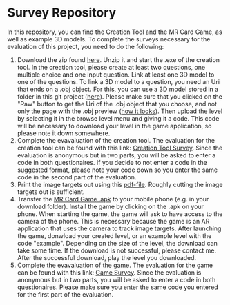 # Survey Repository
In this repository, you can find the Creation Tool and the MR Card Game, as well as example 3D models.
To complete the surveys necessary for the evaluation of this project, you need to do the following:

1. Download the zip found [here](https://github.com/AnPerret/ExampleModelObjects/tree/main/Question%20Creator). Unzip it and start the .exe of the creation tool. In the creation tool, please create at least two questions, one multiple choice and one input question. Link at least one 3D model to one of the questions. To link a 3D model to a question, you need an Uri that ends on a .obj object. For this, you can use a 3D model stored in a folder in this git project ([here](https://github.com/AnPerret/ExampleModelObjects/tree/main/Example%20Models)). Please make sure that you clicked on the "Raw" button to get the Uri of the .obj object that you choose, and not only the page with the .obj preview ([how it looks](https://raw.githubusercontent.com/AnPerret/ExampleModelObjects/main/Example%20Models/Cube.obj)). Then upload the level by selecting it in the browse level menu and giving it a code. This code will be necessary to download your level in the game application, so please note it down somewhere.
2. Complete the evavaluation of the creation tool. The evaluation for the creation tool can be found with this link: [Creation Tool Survey](https://mr-card-game.limesurvey.net/719814?newtest=Y&lang=en). Since the evaluation is anonymous but in two parts, you will be asked to enter a code in both questionaires. If you decide to not enter a code in the suggested format, please note your code down so you enter the same code in the second part of the evaluation.
3. Print the image targets out using this [pdf-file](https://github.com/AnPerret/ExampleModelObjects/tree/main/Image%20Targets). Roughly cutting the image targets out is sufficient.
4. Transfer the [MR Card Game .apk](https://github.com/AnPerret/ExampleModelObjects/tree/main/MR%20Card%20Game) to your mobile phone (e.g. in your download folder). Install the game by clicking on the .apk on your phone. When starting the game, the game will ask to have access to the camera of the phone. This is necessary because the game is an AR application that uses the camera to track image targets. After launching the game, donwload your created level, or an example level with the code "example". Depending on the size of the level, the download can take some time. If the download is not successful, please contact me. After the successful download, play the level you downloaded.
5. Complete the evavaluation of the game. The evaluation for the game can be found with this link: [Game Survey](https://mr-card-game.limesurvey.net/914298?newtest=Y&lang=en). Since the evaluation is anonymous but in two parts, you will be asked to enter a code in both questionaires. Please make sure you enter the same code you entered for the first part of the evaluation.

